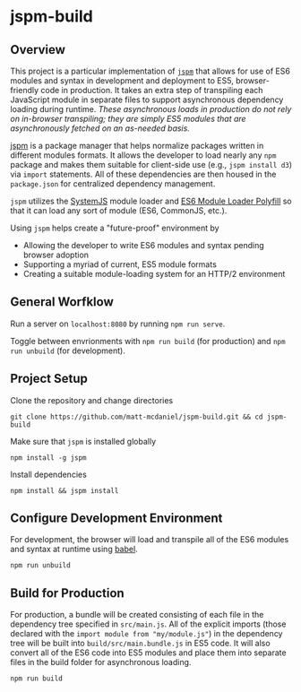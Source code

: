 # jspm-build

## Overview

This project is a particular implementation of [`jspm`](http://jspm.io/) that allows for use of ES6 modules and syntax in development and deployment to ES5, browser-friendly code in production. It takes an extra step of transpiling each JavaScript module in separate files to
support asynchronous dependency loading during runtime. *These asynchronous loads in production do not rely on in-browser transpiling; they are simply ES5 modules that are asynchronously fetched on an as-needed basis.*

[jspm](http://jspm.io/) is a package manager that helps normalize packages written in different modules formats. It allows the developer to load nearly any `npm` package and makes them suitable for client-side use (e.g., `jspm install d3`) via `import` statements. All of these dependencies are then housed in the `package.json` for centralized dependency management.

`jspm` utilizes the [SystemJS](https://github.com/systemjs/systemjs/blob/master/docs/overview.md) module loader and [ES6 Module Loader Polyfill](https://github.com/ModuleLoader/es6-module-loader) so that it can load any sort of module (ES6, CommonJS, etc.).

Using `jspm` helps create a "future-proof" environment by
* Allowing the developer to write ES6 modules and syntax pending browser adoption
* Supporting a myriad of current, ES5 module formats
* Creating a suitable module-loading system for an HTTP/2 environment

## General Worfklow

Run a server on `localhost:8080` by running `npm run serve`.

Toggle between envrionments with `npm run build` (for production) and `npm run unbuild` (for development).

## Project Setup

Clone the repository and change directories
```
git clone https://github.com/matt-mcdaniel/jspm-build.git && cd jspm-build
```

Make sure that `jspm` is installed globally
```
npm install -g jspm
```

Install dependencies
```
npm install && jspm install
```

## Configure Development Environment

For development, the browser will load and transpile all of the ES6 modules and syntax at runtime using [babel](https://babeljs.io/).

```
npm run unbuild
```

## Build for Production

For production, a bundle will be created consisting of each file in the dependency tree specified in `src/main.js`. All of the explicit imports (those declared with the `import module from "my/module.js"`) in the dependency tree will be built into `build/src/main.bundle.js` in ES5 code. It will also convert all of the ES6 code into ES5 modules and place them into separate files in the build folder for asynchronous loading.

```
npm run build
```
